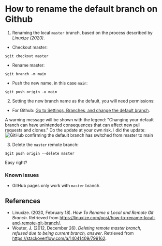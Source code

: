 # How to rename the default branch on Github

1. Renaming the local `master` branch, based on the process described by *Linuxize (2020)*.

- Checkout master:
```
$git checkout master
```

- Rename master:
```
$git branch -m main
```

- Push the new name, in this case `main`:
```
$git push origin -u main
```

2. Setting the new branch name as the default, you will need permissions:
- For Github:
[Go to Settings, Branches, and change the default branch](https://docs.github.com/en/github/administering-a-repository/setting-the-default-branch).

A warning message will be shown with the legend:
"Changing your default branch can have unintended consequences that can affect new pull requests and clones."
Do the update at your own risk. I did the update:
![GitHub confirming the default branch has switched from master to main](https://raw.githubusercontent.com/rcgonzalezf/rcgonzalezf.github.io/main/blog/assets/GitHub-default-branch.png)


3. Delete the `master` remote branch:

```
$git push origin --delete master
```

Easy right?

### Known issues
- GitHub pages only work with `master` branch.

## References
- Linuxize. (2020, February 18). *How To Rename a Local and Remote Git Branch*. Retrieved from https://linuxize.com/post/how-to-rename-local-and-remote-git-branch/.
- Wouter, J. (2012, December 26). *Deleting remote master branch, refused due to being current branch, answer*. Retrieved from https://stackoverflow.com/a/14041409/799162. 
